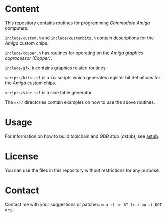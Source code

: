 # Content

This repository contains routines for programming *Commodore Amiga* computers.

`include/custom.h` and `include/custombits.h` contain descriptions for the
*Amiga* custom chips.

`include/copper.h` has routines for operating on the *Amiga graphics
coprocessor (Copper)*.

`include/gfx.h` contains graphics related routines.

`scripts/bits.tcl` is a *Tcl* scripts which generates register bit definitions
for the *Amiga* custom chips.

`scripts/sine.tcl` is a sine table generator.

The `ex*/` directories contain examples on how to use the above routines.


# Usage

For information on how to build toolchain and *GDB* stub (*astub*), see
[astub](http://github.com/endofexclusive/astub).


# License

You can use the files in this repository without restrictions for any purpose.


# Contact

Contact me with your suggestions or patches: `m a rt in AT fr i po st DOT org`.

